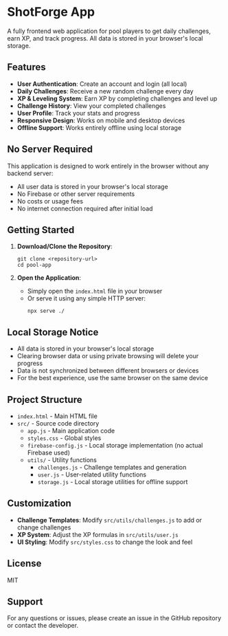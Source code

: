 # ShotForge App

A fully frontend web application for pool players to get daily challenges, earn XP, and track progress. All data is stored in your browser's local storage.

## Features

- **User Authentication**: Create an account and login (all local)
- **Daily Challenges**: Receive a new random challenge every day
- **XP & Leveling System**: Earn XP by completing challenges and level up
- **Challenge History**: View your completed challenges
- **User Profile**: Track your stats and progress
- **Responsive Design**: Works on mobile and desktop devices
- **Offline Support**: Works entirely offline using local storage

## No Server Required

This application is designed to work entirely in the browser without any backend server:
- All user data is stored in your browser's local storage
- No Firebase or other server requirements
- No costs or usage fees
- No internet connection required after initial load

## Getting Started

1. **Download/Clone the Repository**:
   ```
   git clone <repository-url>
   cd pool-app
   ```

2. **Open the Application**:
   - Simply open the `index.html` file in your browser
   - Or serve it using any simple HTTP server:
     ```
     npx serve ./
     ```

## Local Storage Notice

- All data is stored in your browser's local storage
- Clearing browser data or using private browsing will delete your progress
- Data is not synchronized between different browsers or devices
- For the best experience, use the same browser on the same device

## Project Structure

- `index.html` - Main HTML file
- `src/` - Source code directory
  - `app.js` - Main application code
  - `styles.css` - Global styles
  - `firebase-config.js` - Local storage implementation (no actual Firebase used)
  - `utils/` - Utility functions
    - `challenges.js` - Challenge templates and generation
    - `user.js` - User-related utility functions
    - `storage.js` - Local storage utilities for offline support

## Customization

- **Challenge Templates**: Modify `src/utils/challenges.js` to add or change challenges
- **XP System**: Adjust the XP formulas in `src/utils/user.js`
- **UI Styling**: Modify `src/styles.css` to change the look and feel

## License

MIT

## Support

For any questions or issues, please create an issue in the GitHub repository or contact the developer. 